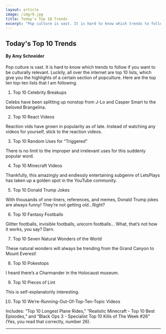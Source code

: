 ```yaml
---
layout: article
image: /img/9.jpg
title: Today's Top 10 Trends
excerpt: "Pop culture is vast. It is hard to know which trends to follow if you want to be culturally relevant. Luckily, all over the internet are top 10 lists, which give you the highlights of a certain section of popculture."
---
```


<h2>Today's Top 10 Trends</h2>
<h4>By Amy Schneider</h4>

Pop culture is vast. It is hard to know which trends to follow if you want to be culturally relevant. Luckily, all over the internet are top 10 lists, which give you the highlights of a certain section of popculture. Here are the top ten top-ten lists that I am following.

1. Top 10 Celebrity Breakups

Celebs have been splitting up nonstop from J-Lo and Casper Smart to the beloved Brangelina.

2. Top 10 React Videos

Reaction vids have grown in popularity as of late. Instead of watching any videos for yourself, stick to the reaction videos.

3. Top 10 Random Uses for “Triggered”

There is no limit to the improper and irrelevant uses for
this suddenly popular word.

4. Top 10 Minecraft Videos

Thankfully, this amazingly and endlessly entertaining subgenre of LetsPlays has taken up a golden spot in the YouTube community.

5. Top 10 Donald Trump Jokes

With thousands of one-liners, references, and memes, Donald Trump jokes are always funny! They’re not getting old...Right?

6. Top 10 Fantasy Footballs

Glitter footballs, invisible footballs, unicorn footballs... What, that’s not how it works, you say? Darn.

7. Top 10 Seven Natural Wonders of the World 

These natural wonders will always be trending from the Grand Canyon to Mount Everest!

8. Top 10 Pokestops

I heard there’s a Charmander in the Holocaust museum.

9. Top 10 Pieces of Lint

This is self-explanatorily interesting.

10. Top 10 We’re-Running-Out-Of-Top-Ten-Topic Videos

Includes: “Top 10 Longest Plane Rides,” “Realistic Minecraft - Top 10 Best Episodes,” and “Black Ops 3 - Specialist Top 10 Kills of The Week #26” (Yes, you read that correctly, number 26).

<hr style="border-color:#7D7D7D;height:0.5px;">
